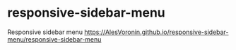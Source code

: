 # responsive-sidebar-menu
Responsive sidebar menu
https://AlesVoronin.github.io/responsive-sidebar-menu/responsive-sidebar-menu
